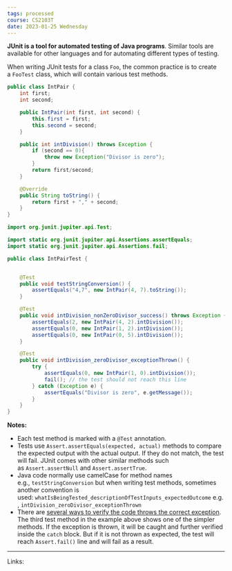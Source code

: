 ```yaml
---
tags: processed
course: CS2103T
date: 2023-01-25 Wednesday
---
```


**JUnit is a tool for automated testing of Java programs**. Similar tools are available for other languages and for automating different types of testing.

When writing JUnit tests for a class `Foo`, the common practice is to create a `FooTest` class, which will contain various test methods.

```Java
public class IntPair {
    int first;
    int second;

    public IntPair(int first, int second) {
        this.first = first;
        this.second = second;
    }

    public int intDivision() throws Exception {
        if (second == 0){
            throw new Exception("Divisor is zero");
        }
        return first/second;
    }

    @Override
    public String toString() {
        return first + "," + second;
    }
}
```

```Java
import org.junit.jupiter.api.Test;

import static org.junit.jupiter.api.Assertions.assertEquals;
import static org.junit.jupiter.api.Assertions.fail;

public class IntPairTest {


    @Test
    public void testStringConversion() {
        assertEquals("4,7", new IntPair(4, 7).toString());
    }

    @Test
    public void intDivision_nonZeroDivisor_success() throws Exception {
        assertEquals(2, new IntPair(4, 2).intDivision());
        assertEquals(0, new IntPair(1, 2).intDivision());
        assertEquals(0, new IntPair(0, 5).intDivision());
    }

    @Test
    public void intDivision_zeroDivisor_exceptionThrown() {
        try {
            assertEquals(0, new IntPair(1, 0).intDivision());
            fail(); // the test should not reach this line
        } catch (Exception e) {
            assertEquals("Divisor is zero", e.getMessage());
        }
    }
}
```

**Notes:**

- Each test method is marked with a `@Test` annotation.
- Tests use `Assert.assertEquals(expected, actual)` methods to compare the expected output with the actual output. If they do not match, the test will fail. JUnit comes with other similar methods such as `Assert.assertNull` and `Assert.assertTrue`.
- Java code normally use camelCase for method names e.g., `testStringConversion` but when writing test methods, sometimes another convention is used: `whatIsBeingTested_descriptionOfTestInputs_expectedOutcome` e.g., `intDivision_zeroDivisor_exceptionThrown`
- There are [several ways to verify the code throws the correct exception](https://howtodoinjava.com/junit5/expected-exception-example/). The third test method in the example above shows one of the simpler methods. If the exception is thrown, it will be caught and further verified inside the `catch` block. But if it is not thrown as expected, the test will reach `Assert.fail()` line and will fail as a result.


---
Links: 
